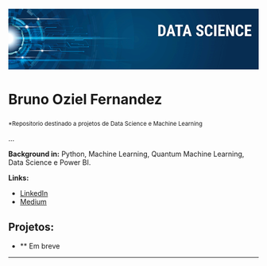 

<p align="center">
  <img src="banner.png" >
</p>

# Bruno Oziel Fernandez
<sub>*Repositorio destinado a projetos de Data Science e Machine Learning</sub>

...

**Background in:** Python, Machine Learning, Quantum Machine Learning, Data Science e Power BI.

**Links:**
* [LinkedIn](https://www.linkedin.com/in/brunooziel)
* [Medium](https://www.medium.com)


## Projetos:

* ** Em breve


---




